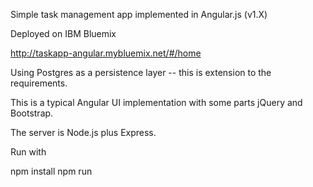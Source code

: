 
Simple task management app implemented in Angular.js (v1.X)

Deployed on IBM Bluemix

http://taskapp-angular.mybluemix.net/#/home

Using Postgres as a persistence layer -- this is extension to the requirements.

This is a typical Angular UI implementation with some parts jQuery and Bootstrap.

The server is Node.js plus Express.

Run with

npm install
npm run

